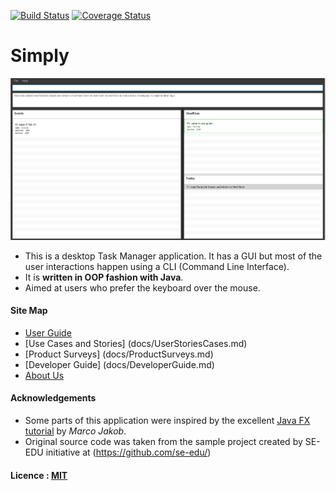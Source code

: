 [![Build Status](https://travis-ci.org/CS2103AUG2016-T10-C1/main.svg?branch=master)](https://travis-ci.org/CS2103AUG2016-T10-C1/main)
[![Coverage Status](https://coveralls.io/repos/github/CS2103AUG2016-T10-C1/main/badge.svg?branch=master)](https://coveralls.io/github/CS2103AUG2016-T10-C1/main?branch=master)

# Simply

<img src="docs/images/startup_new2.png" width="600"><br>

* This is a desktop Task Manager application. It has a GUI but most of the user interactions happen using 
  a CLI (Command Line Interface).
* It is **written in OOP fashion with Java**.
* Aimed at users who prefer the keyboard over the mouse. 
  
#### Site Map
* [User Guide](docs/UserGuide.md) 
* [Use Cases and Stories] (docs/UserStoriesCases.md)
* [Product Surveys] (docs/ProductSurveys.md)
* [Developer Guide] (docs/DeveloperGuide.md)
* [About Us](docs/AboutUs.md)



#### Acknowledgements

* Some parts of this application were inspired by the excellent 
  [Java FX tutorial](http://code.makery.ch/library/javafx-8-tutorial/) by *Marco Jakob*. 
* Original source code was taken from the sample project created by SE-EDU initiative at (https://github.com/se-edu/)


#### Licence : [MIT](LICENSE)
